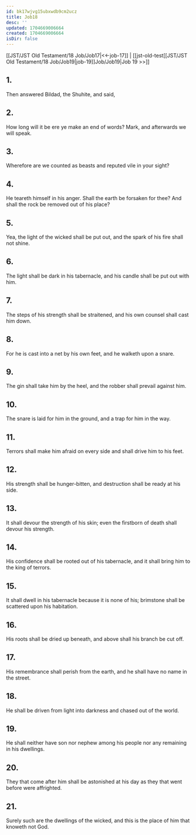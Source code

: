 ```yaml
---
id: bk17wjvg15ubxwdb9cm2ucz
title: Job18
desc: ''
updated: 1704669006664
created: 1704669006664
isDir: false
---
```

[[JST/JST Old Testament/18 Job/Job17|<<-job-17]] | [[jst-old-test[[JST/JST Old Testament/18 Job/Job19|job-19]]Job/Job19|Job 19 >>]]
## 1.
Then answered Bildad, the Shuhite, and said,
## 2.
How long will it be ere ye make an end of words? Mark, and afterwards we will speak.
## 3.
Wherefore are we counted as beasts and reputed vile in your sight?
## 4.
He teareth himself in his anger. Shall the earth be forsaken for thee? And shall the rock be removed out of his place?
## 5.
Yea, the light of the wicked shall be put out, and the spark of his fire shall not shine.
## 6.
The light shall be dark in his tabernacle, and his candle shall be put out with him.
## 7.
The steps of his strength shall be straitened, and his own counsel shall cast him down.
## 8.
For he is cast into a net by his own feet, and he walketh upon a snare.
## 9.
The gin shall take him by the heel, and the robber shall prevail against him.
## 10.
The snare is laid for him in the ground, and a trap for him in the way.
## 11.
Terrors shall make him afraid on every side and shall drive him to his feet.
## 12.
His strength shall be hunger-bitten, and destruction shall be ready at his side.
## 13.
It shall devour the strength of his skin; even the firstborn of death shall devour his strength.
## 14.
His confidence shall be rooted out of his tabernacle, and it shall bring him to the king of terrors.
## 15.
It shall dwell in his tabernacle because it is none of his; brimstone shall be scattered upon his habitation.
## 16.
His roots shall be dried up beneath, and above shall his branch be cut off.
## 17.
His remembrance shall perish from the earth, and he shall have no name in the street.
## 18.
He shall be driven from light into darkness and chased out of the world.
## 19.
He shall neither have son nor nephew among his people nor any remaining in his dwellings.
## 20.
They that come after him shall be astonished at his day as they that went before were affrighted.
## 21.
Surely such are the dwellings of the wicked, and this is the place of him that knoweth not God.

